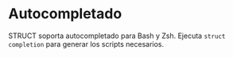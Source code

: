 # Autocompletado

STRUCT soporta autocompletado para Bash y Zsh. Ejecuta `struct completion` para generar los scripts necesarios.
